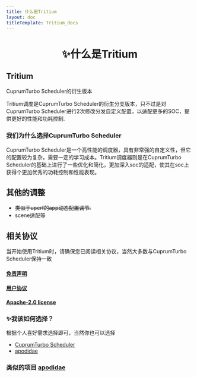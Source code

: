 ```yaml
---
title: 什么是Tritium
layout: doc
titleTemplate: Tritium_docs
---
```



<div align="center">

#  ✨什么是Tritium

</div>


## Tritium
CuprumTurbo Scheduler的衍生版本

Tritium调度是CuprumTurbo Scheduler的衍生分支版本，只不过是对CuprumTurbo Scheduler进行2次修改分发自定义配置，以适配更多的SOC，提供更好的性能和功耗控制.

### 我们为什么选择CuprumTurbo Scheduler

CuprumTurbo Scheduler是一个高性能的调度器，具有非常强的自定义性，但它的配置较为复杂，需要一定的学习成本。Tritium调度器则是在CuprumTurbo Scheduler的基础上进行了一些优化和简化，更加深入soc的适配，使其在soc上获得个更加优秀的功耗控制和性能表现。

## 其他的调整
* ~~类似于uperf的app动态配置调节.~~
* scene适配等
  
## 相关协议 
当开始使用Tritium时，请确保您已阅读相关协议，当然大多数与CuprumTurbo Scheduler保持一致
#### [免责声明](/disclaimer.md)
#### [用户协议](/agreement.md)
#### [Apache-2.0 license](https://github.com/NightRainMilkyWay/Tritium/blob/main/LICENSE)

### ✨我该如何选择？
根据个人喜好需求选择即可，当然你也可以选择
- [CuprumTurbo Scheduler](https://github.com/chenzyadb/CuprumTurbo-Scheduler)
- [apodidae](https://apodidae.nalanyinyun.top/)

### 类似的项目 [apodidae](https://apodidae.nalanyinyun.top/)




